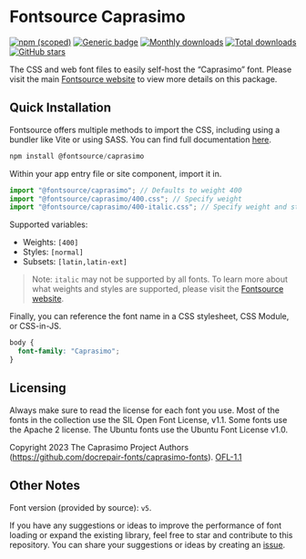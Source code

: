 # Fontsource Caprasimo

[![npm (scoped)](https://img.shields.io/npm/v/@fontsource/caprasimo?color=brightgreen)](https://www.npmjs.com/package/@fontsource/caprasimo) [![Generic badge](https://img.shields.io/badge/fontsource-passing-brightgreen)](https://github.com/fontsource/fontsource) [![Monthly downloads](https://badgen.net/npm/dm/@fontsource/caprasimo)](https://github.com/fontsource/fontsource) [![Total downloads](https://badgen.net/npm/dt/@fontsource/caprasimo)](https://github.com/fontsource/fontsource) [![GitHub stars](https://img.shields.io/github/stars/fontsource/fontsource.svg?style=social&label=Star)](https://github.com/fontsource/fontsource/stargazers)

The CSS and web font files to easily self-host the “Caprasimo” font. Please visit the main [Fontsource website](https://fontsource.org/fonts/caprasimo) to view more details on this package.

## Quick Installation

Fontsource offers multiple methods to import the CSS, including using a bundler like Vite or using SASS. You can find full documentation [here](https://fontsource.org/docs/getting-started/introduction).

```javascript
npm install @fontsource/caprasimo
```

Within your app entry file or site component, import it in.

```javascript
import "@fontsource/caprasimo"; // Defaults to weight 400
import "@fontsource/caprasimo/400.css"; // Specify weight
import "@fontsource/caprasimo/400-italic.css"; // Specify weight and style
```

Supported variables:
- Weights: `[400]`
- Styles: `[normal]`
- Subsets: `[latin,latin-ext]`

> Note: `italic` may not be supported by all fonts. To learn more about what weights and styles are supported, please visit the [Fontsource website](https://fontsource.org/fonts/caprasimo).

Finally, you can reference the font name in a CSS stylesheet, CSS Module, or CSS-in-JS.

```css
body {
  font-family: "Caprasimo";
}
```

## Licensing
Always make sure to read the license for each font you use. Most of the fonts in the collection use the SIL Open Font License, v1.1. Some fonts use the Apache 2 license. The Ubuntu fonts use the Ubuntu Font License v1.0.

Copyright 2023 The Caprasimo Project Authors (https://github.com/docrepair-fonts/caprasimo-fonts).
[OFL-1.1](http://scripts.sil.org/OFL)

## Other Notes
Font version (provided by source): `v5`.

If you have any suggestions or ideas to improve the performance of font loading or expand the existing library, feel free to star and contribute to this repository. You can share your suggestions or ideas by creating an [issue](https://github.com/fontsource/fontsource/issues).